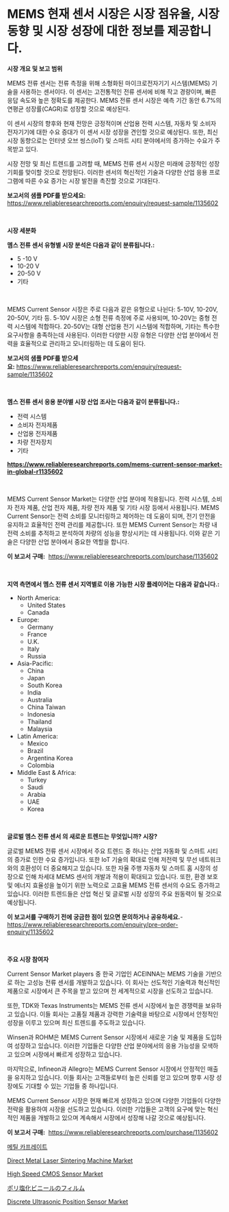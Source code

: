 <p><h1>MEMS 현재 센서 시장은 시장 점유율, 시장 동향 및 시장 성장에 대한 정보를 제공합니다.</h1></p><p><strong>시장 개요 및 보고 범위</strong></p>
<p><p>MEMS 전류 센서는 전류 측정을 위해 소형화된 마이크로전자기기 시스템(MEMS) 기술을 사용하는 센서이다. 이 센서는 고전통적인 전류 센서에 비해 작고 경량이며, 빠른 응답 속도와 높은 정확도를 제공한다. MEMS 전류 센서 시장은 예측 기간 동안 6.7%의 연평균 성장률(CAGR)로 성장할 것으로 예상된다.</p><p>이 센서 시장의 향후와 현재 전망은 긍정적이며 산업용 전력 시스템, 자동차 및 소비자 전자기기에 대한 수요 증대가 이 센서 시장 성장을 견인할 것으로 예상된다. 또한, 최신 시장 동향으로는 인터넷 오브 씽스(IoT) 및 스마트 시티 분야에서의 증가하는 수요가 주목받고 있다.</p><p>시장 전망 및 최신 트렌드를 고려할 때, MEMS 전류 센서 시장은 미래에 긍정적인 성장 기회를 맞이할 것으로 전망된다. 이러한 센서의 혁신적인 기술과 다양한 산업 응용 프로그램에 따른 수요 증가는 시장 발전을 촉진할 것으로 기대된다.</p></p>
<p><strong>보고서의 샘플 PDF를 받으세요:</strong> <a href="https://www.reliableresearchreports.com/enquiry/request-sample/1135602">https://www.reliableresearchreports.com/enquiry/request-sample/1135602</a></p>
<p>&nbsp;</p>
<p><strong>시장 세분화</strong></p>
<p><strong>멤스 전류 센서 유형별 시장 분석은 다음과 같이 분류됩니다.:</strong></p>
<p><ul><li>5 -10 V</li><li>10-20 V</li><li>20-50 V</li><li>기타</li></ul></p>
<p>&nbsp;</p>
<p><p>MEMS Current Sensor 시장은 주로 다음과 같은 유형으로 나뉜다: 5-10V, 10-20V, 20-50V, 기타 등. 5-10V 시장은 소형 전류 측정에 주로 사용되며, 10-20V는 중형 전력 시스템에 적합하다. 20-50V는 대형 산업용 전기 시스템에 적합하며, 기타는 특수한 요구사항을 충족하는데 사용된다. 이러한 다양한 시장 유형은 다양한 산업 분야에서 전력을 효율적으로 관리하고 모니터링하는 데 도움이 된다.</p></p>
<p><strong>보고서의 샘플 PDF를 받으세요:</strong>&nbsp;<a href="https://www.reliableresearchreports.com/enquiry/request-sample/1135602">https://www.reliableresearchreports.com/enquiry/request-sample/1135602</a></p>
<p>&nbsp;</p>
<p><strong> 멤스 전류 센서 응용 분야별 시장 산업 조사는 다음과 같이 분류됩니다.:</strong></p>
<p><ul><li>전력 시스템</li><li>소비자 전자제품</li><li>산업용 전자제품</li><li>차량 전자장치</li><li>기타</li></ul></p>
<p><strong><a href="https://www.reliableresearchreports.com/mems-current-sensor-market-in-global-r1135602">https://www.reliableresearchreports.com/mems-current-sensor-market-in-global-r1135602</a></strong></p>
<p>&nbsp;</p>
<p><p>MEMS Current Sensor Market는 다양한 산업 분야에 적용됩니다. 전력 시스템, 소비자 전자 제품, 산업 전자 제품, 차량 전자 제품 및 기타 시장 등에서 사용됩니다. MEMS Current Sensor는 전력 소비를 모니터링하고 제어하는 데 도움이 되며, 전기 안전을 유지하고 효율적인 전력 관리를 제공합니다. 또한 MEMS Current Sensor는 차량 내 전력 소비를 추적하고 분석하여 차량의 성능을 향상시키는 데 사용됩니다. 이와 같은 기술은 다양한 산업 분야에서 중요한 역할을 합니다.</p></p>
<p><strong>이 보고서 구매:</strong>&nbsp; <a href="https://www.reliableresearchreports.com/purchase/1135602">https://www.reliableresearchreports.com/purchase/1135602</a></p>
<p>&nbsp;</p>
<p><strong>지역 측면에서 멤스 전류 센서 지역별로 이용 가능한 시장 플레이어는 다음과 같습니다.:</strong></p>
<p><ul>
    <li>
        North America:
        <ul>
            <li>United States</li>
            <li>Canada</li>
        </ul>
    </li>
    <li>
        Europe:
        <ul>
            <li>Germany</li>
            <li>France</li>
            <li>U.K.</li>
            <li>Italy</li>
            <li>Russia</li>
        </ul>
    </li>
    <li>
        Asia-Pacific:
        <ul>
            <li>China</li>
            <li>Japan</li>
            <li>South Korea</li>
            <li>India</li>
            <li>Australia</li>
            <li>China Taiwan</li>
            <li>Indonesia</li>
            <li>Thailand</li>
            <li>Malaysia</li>
        </ul>
    </li>
    <li>
        Latin America:
        <ul>
            <li>Mexico</li>
            <li>Brazil</li>
            <li>Argentina Korea</li>
            <li>Colombia</li>
        </ul>
    </li>
    <li>
        Middle East & Africa:
        <ul>
            <li>Turkey</li>
            <li>Saudi</li>
            <li>Arabia</li>
            <li>UAE</li>
            <li>Korea</li>
        </ul>
    </li>
    </ul></p>
<p>&nbsp;</p>
<p><strong>글로벌 멤스 전류 센서 의 새로운 트렌드는 무엇입니까? 시장?</strong></p>
<p><p>글로벌 MEMS 전류 센서 시장에서 주요 트렌드 중 하나는 산업 자동화 및 스마트 시티의 증가로 인한 수요 증가입니다. 또한 IoT 기술의 확대로 인해 저전력 및 무선 네트워크와의 호환성이 더 중요해지고 있습니다. 또한 자율 주행 자동차 및 스마트 홈 시장의 성장으로 인해 차세대 MEMS 센서의 개발과 적용이 확대되고 있습니다. 또한, 환경 보호 및 에너지 효율성을 높이기 위한 노력으로 고효율 MEMS 전류 센서의 수요도 증가하고 있습니다. 이러한 트렌드들은 산업 혁신 및 글로벌 시장 성장의 주요 원동력이 될 것으로 예상됩니다.</p></p>
<p><strong>이 보고서를 구매하기 전에 궁금한 점이 있으면 문의하거나 공유하세요.</strong>- <a href="https://www.reliableresearchreports.com/enquiry/pre-order-enquiry/1135602">https://www.reliableresearchreports.com/enquiry/pre-order-enquiry/1135602</a></p>
<p>&nbsp;</p>
<p><strong>주요 시장 참여자</strong></p>
<p><p>Current Sensor Market players 중 한국 기업인 ACEINNA는 MEMS 기술을 기반으로 하는 고성능 전류 센서를 개발하고 있습니다. 이 회사는 선도적인 기술력과 혁신적인 제품으로 시장에서 큰 주목을 받고 있으며 전 세계적으로 시장을 선도하고 있습니다.</p><p>또한, TDK와 Texas Instruments는 MEMS 전류 센서 시장에서 높은 경쟁력을 보유하고 있습니다. 이들 회사는 고품질 제품과 강력한 기술력을 바탕으로 시장에서 안정적인 성장을 이루고 있으며 최신 트렌드를 주도하고 있습니다.</p><p>Winsen과 ROHM은 MEMS Current Sensor 시장에서 새로운 기술 및 제품을 도입하여 성장하고 있습니다. 이러한 기업들은 다양한 산업 분야에서의 응용 가능성을 모색하고 있으며 시장에서 빠르게 성장하고 있습니다.</p><p>마지막으로, Infineon과 Allegro는 MEMS Current Sensor 시장에서 안정적인 매출을 유지하고 있습니다. 이들 회사는 고객들로부터 높은 신뢰를 얻고 있으며 향후 시장 성장에도 기대할 수 있는 기업들 중 하나입니다.</p><p>MEMS Current Sensor 시장은 현재 빠르게 성장하고 있으며 다양한 기업들이 다양한 전략을 활용하여 시장을 선도하고 있습니다. 이러한 기업들은 고객의 요구에 맞는 혁신적인 제품을 개발하고 있으며 계속해서 시장에서 성장해 나갈 것으로 예상됩니다.</p></p>
<p><strong>이 보고서 구매:</strong>&nbsp;&nbsp;<a href="https://www.reliableresearchreports.com/purchase/1135602">https://www.reliableresearchreports.com/purchase/1135602</a></p>
<p><p><a href="https://github.com/GabrielBlanda5656/Market-Research-Report-List-1/blob/main/450291026765.md">메틸 카프레이트</a></p><p><a href="https://github.com/Hazelklievgspy6vdcsmu106w/Market-Research-Report-List-2/blob/main/direct-metal-laser-sintering-machine-market.md">Direct Metal Laser Sintering Machine Market</a></p><p><a href="https://www.linkedin.com/pulse/high-speed-cmos-sensor-market-outlook-industry-overview-forecast-uzazf?trackingId=g4A17xrg2xTyAYD%2FKmRAog%3D%3D">High Speed CMOS Sensor Market</a></p><p><a href="https://github.com/EstelWisozk1/Market-Research-Report-List-1/blob/main/326744129090.md">ポリ塩化ビニールのフィルム</a></p><p><a href="https://www.linkedin.com/pulse/discrete-ultrasonic-position-sensor-market-exploring-share-cdh8c?trackingId=DXC7%2FuFzjZ66I7IDQksI2g%3D%3D">Discrete Ultrasonic Position Sensor Market</a></p></p>
